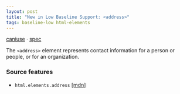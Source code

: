 ```yaml
---
layout: post
title: "New in Low Baseline Support: <address>"
tags: baseline-low html-elements
---
```


[caniuse](https://caniuse.com/?search=address) · [spec](https://html.spec.whatwg.org/multipage/sections.html#the-address-element)

The `<address>` element represents contact information for a person or people, or for an organization.

### Source features

- ``html.elements.address`` [[mdn]](https://developer.mozilla.org/en-US/search?q=html.elements.address)
